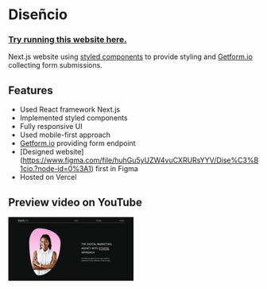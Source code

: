 # Diseñcio

### <a href="https://disencio.vercel.app/">Try running this website here.</a>

Next.js website using [styled components](https://styled-components.com/) to provide styling and [Getform.io](https://getform.io/) collecting form submissions.

## Features
* Used React framework Next.js
* Implemented styled components
* Fully responsive UI
* Used mobile-first approach
* [Getform.io](https://getform.io/) providing form endpoint
* [Designed website] (https://www.figma.com/file/huhGu5yUZW4vuCXRURsYYV/Dise%C3%B1cio.?node-id=0%3A1) first in Figma
* Hosted on Vercel

## Preview video on YouTube
[<img src="https://raw.githubusercontent.com/mclbdn/marketic/main/screenshot-1.png" width="50%">](https://youtu.be/lPPQzVRnKb8)

